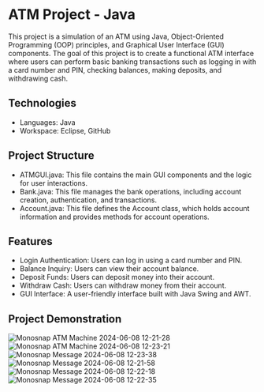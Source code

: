 
# ATM Project - Java
This project is a simulation of an ATM using Java, Object-Oriented Programming (OOP) principles, and Graphical User Interface (GUI) components. The goal of this project is to create a functional ATM interface where users can perform basic banking transactions such as logging in with a card number and PIN, checking balances, making deposits, and withdrawing cash.

## Technologies
- Languages: Java
- Workspace: Eclipse, GitHub

## Project Structure
- ATMGUI.java: This file contains the main GUI components and the logic for user interactions.
- Bank.java: This file manages the bank operations, including account creation, authentication, and transactions.
- Account.java: This file defines the Account class, which holds account information and provides methods for account operations.

## Features
- Login Authentication: Users can log in using a card number and PIN.
- Balance Inquiry: Users can view their account balance.
- Deposit Funds: Users can deposit money into their account.
- Withdraw Cash: Users can withdraw money from their account.
- GUI Interface: A user-friendly interface built with Java Swing and AWT.

## Project Demonstration
![Monosnap ATM Machine 2024-06-08 12-21-28](https://github.com/KimKhanhDo/ATM-GUI/assets/147982667/c0f052dd-fa14-41c3-8a82-78a5715f79f9)
![Monosnap ATM Machine 2024-06-08 12-23-21](https://github.com/KimKhanhDo/ATM-GUI/assets/147982667/f08b56b1-1ff6-4a51-ac17-4a1b2ad33141)
![Monosnap Message 2024-06-08 12-23-38](https://github.com/KimKhanhDo/ATM-GUI/assets/147982667/a6f14295-f02b-4f05-99c4-95b65fa0f72a)
![Monosnap Message 2024-06-08 12-21-58](https://github.com/KimKhanhDo/ATM-GUI/assets/147982667/8f114761-a03d-45f3-b4e2-4a1c24b4fcfa)
![Monosnap Message 2024-06-08 12-22-18](https://github.com/KimKhanhDo/ATM-GUI/assets/147982667/e527456b-9547-44a3-90a7-091e8be8d671)
![Monosnap Message 2024-06-08 12-22-35](https://github.com/KimKhanhDo/ATM-GUI/assets/147982667/2a23d9ce-1cd1-4a6d-9925-e0ec5e92b7cf)
